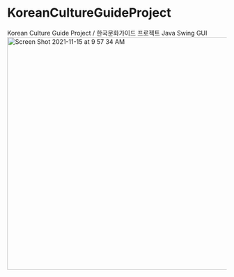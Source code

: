 # KoreanCultureGuideProject
Korean Culture Guide Project / 한국문화가이드 프로젝트 Java Swing GUI
<img width="535" alt="Screen Shot 2021-11-15 at 9 57 34 AM" src="https://user-images.githubusercontent.com/83897840/143599998-19930fb5-0bc2-4af2-a607-017ec886bb11.png">

          
